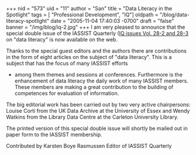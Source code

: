 +++
nid = "573"
uid = "11"
author = "San"
title = "Data Literacy in the Spotlight"
tags = [ "Professional Development", "IQ"]
oldpath = "/blog/data-literacy-spotlight"
date = "2005-11-04 17:40:03 -0700"
draft = "false"
banner = "/img/blog/iq-2.jpg"
+++
I am very pleased to announce that the special double issue of the
IASSIST Quarterly ([IQ issues Vol. 28-2 and
28-3](https://iassistquarterly.com/index.php/iassist/issue/view/107) on
"data literacy" is now available on the web.

Thanks to the special guest editors and the authors there are
contributions in the form of eight articles on the subject of "data
literacy". This is a subject that has the focus of many IASSIST efforts
- among them themes and sessions at conferences. Furthermore is the
enhancement of data literacy the daily work of many IASSIST members.
These members are making a great contribution to the building of
competences for evaluation of information.

The big editorial work has been carried out by two very active
chairpersons: Louise Corti from the UK Data Archive at the University of
Essex and Wendy Watkins from the Library Data Centre at the Carleton
University Library.

The printed version of this special double issue will shortly be mailed
out in paper form to the IASSIST membership.

Contributed by Karsten Boye Rasmussen
Editor of IASSIST Quarterly
